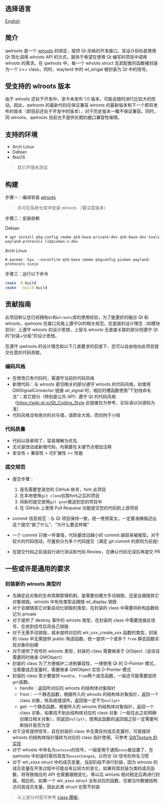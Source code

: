 ## 选择语言

[English](./README.md)

## 简介

qwlroots 是一个 [wlroots](https://gitlab.freedesktop.org/wlroots/wlroots) 的绑定，提供 Qt 风格的开发接口。其设计目标是使用 Qt 简化调用 wlroots API 的方式，服务于希望在使用 Qt 编写的项目中调用 wlroots 的需求。在 qwlroots 中，每一个 wlroots struct 及其配套的函数被封装为一个 c++ class，同时，wayland 中的 wl_singal 被封装为 Qt 中的信号。

## 受支持的 wlroots 版本

由于 wlroots 还处于开发中，至今未发布 1.0 版本，可能会随时进行比较大的改动。因此，qwlroots 的最新代码仅保证兼容 wlroots 的最新版本和下一个即将发布的版本（即目前还处于开发中的版本），对于历史版本一概不保证兼容。同时，同 wlroots，qwlroots 目前也不提供长期的接口兼容性保障。

## 支持的环境

* Arch Linux
* Debian
* NixOS

> 其它环境未测试

## 构建

步骤一：编译安装 [wlroots](https://gitlab.freedesktop.org/wlroots/wlroots#building)

> 亦可在系统仓库中安装 wlroots （需注意版本）


步骤二：安装依赖

Debian
````
# apt install pkg-config cmake qt6-base-private-dev qt6-base-dev-tools wayland-protocols libpixman-1-dev
````

Arch Linux

````
# pacman -Syu --noconfirm qt6-base cmake pkgconfig pixman wayland-protocols ninja
````

步骤三：运行以下命令

```bash
cmake -B build
cmake --build build
```

## 贡献指南

此项目默认您已经拥有`Qt`和`wlroots`库的使用经验，为了能更好的融合 Qt 和 wlroots，qwlroots 在接口风格上遵守Qt的相关规范，在底层的设计理念（如模块划分）上遵守 wlroots 的设计思想，上层与 wlroots 无直接关联的部分则遵守 Qt 的“封装+分层”的设计思想。

在遵守 qwlroots 的设计理念和以下几类要求的前提下，您可以自由地向此项目提交任意的代码贡献。

### 编码风格

* 在修改已有代码时，需遵守当前的代码风格
* 新增代码：与 wlroots 密切相关的部分遵守 wlroots 的代码风格，如使用 QWSignalConnector 链接 wl_signal 时，相应的槽函数使用“下划线命名法”；其它部分（特别是公共 API）遵守 Qt 的代码风格（https://wiki.qt.io/Qt_Coding_Style 此链接仅为参考，实际请以Qt源码为准）
* 代码风格没有绝对的对与错，请顾全大局，而勿拘于小结

### 代码质量

* 代码以简单明了、容易理解为优先
* 无论是改动或新增代码，均需要在关键节点增加注释
* 安全性 > 兼容性 > 可扩展性 >= 性能

### 提交规范

* 提交步骤：
    1. 首先需要登录您的 GitHub 帐号，fork 此项目
    2. 在本地使用`git clone`拉取fork之后的项目
    3. 将新的提交使用`git push`推送到您的项目中
    4. 在 GitHub 上使用 Pull Requese 功能提交您的代码到上游项目

* commit 信息规范：与 Qt 项目保持一致，统一使用英文。一定要准确描述出这个提交“做了什么”、“为什么要这样做”
* 一个 commit 只做一件事情，代码量改动越小的 commit 越容易被接受。对于较大的代码改动，尽量拆分为多个代码提交（满足 git commit 的原则为前提）
* 在提交代码之前请自行进行测试和代码 Review，在确认代码无误后再提交 PR

## 一些或许是通用的要求

### 封装新的 wlroots 类型时

* 先确定此对象的生命周期管理机制，是需要创建方手动销毁，还是会跟随其它对象销毁。wlroots 中有些类型会跟随 wl_display 销毁
* 对于会跟随其它对象自动化销毁的类型，在封装的 class 中需要将析构函数标记为 private
* 对于提供了 destroy 事件的 wlroots 类型，在封装的 class 中需要连接此信号，在收到信号后将自己销毁
* 对于无需手动销毁，或未提供对应的 wlr_xxx_create_xxx 函数的类型，封装的 class 中无需提供 public 构造函数，统一提供一个或多个 `from` 静态函数实现对象的创建
* 对于提供了信号的 wlroots 类型，封装的 class 需要继承于 QObject（且往往需要同时继承 QWObject）
* 封装的 class 为了方便维护二进制兼容性，一律使用 Qt 的 D-Pointer 模式，当需要成员变量时，需要继承 QWObject 实现 D-Pointer 模式
* 封装的 class 至少要提供 `handle`、`from`两个成员函数，一般还可能需要提供`get`函数。
  * handle：返回所对应的 wlroots 的结构体对象指针
  * from：一个静态函数，根据传入的 wlroots 的结构体对象指针，返回一个 class 对象，除系统错误外，返回值一定不为`nullptr`
  * get: 一个静态函数，根据传入的 wlroots 的结构体对象指针，返回一个 class 对象，如果找不到此结构体对应的 class 对象（一般在此之前明确创建过相关对象），则返回`nullptr`，使用此函数的返回值之前一定需要判断指针是否为空
* 对于没有提供信号，且在封装的 class 中无需任何成员变量时，可直接将 wlroots 的结构体指针强转为对应的 class 指针使用。可参考 [QWTexture 的实现](https://github.com/vioken/qwlroots/blob/master/src/render/qwtexture.cpp#L28)
* 对于 wlroots 中命名为`setxxxx`的信号，一般是用于通知`xxxx`被设置了，在 qwlroots 中封装时需将其改为`xxxxChanged`，以符合 Qt 信号的命名习惯
* 对于 wlr_xxxx struct 中的成员变量，当前阶段不进行封装，因为 wlroots 的成员变量在开发过程中可能会有比较大的变化，如果将其封装为类的成员函数，将导致相应的 API 也需要跟随变化，等以后 wlroots 相对稳定后再进行封装。相应的，如果一个 wlr_xxxx struct 没有对应的函数，仅被当作数据结构访问其成员变量，因此此类 struct 也暂不封装

> 以上部分内容可参考 [class 模板](https://github.com/vioken/qwlroots/blob/master/src/class_template.txt)。
